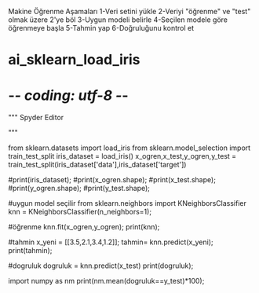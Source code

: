 Makine Öğrenme Aşamaları
1-Veri setini yükle
2-Veriyi "öğrenme" ve "test" olmak üzere 2'ye böl
3-Uygun modeli belirle
4-Seçilen modele göre öğrenmeye başla
5-Tahmin yap
6-Doğruluğunu kontrol et


# ai_sklearn_load_iris

# -*- coding: utf-8 -*-
"""
Spyder Editor

"""

from sklearn.datasets import load_iris 
from sklearn.model_selection import train_test_split 
iris_dataset = load_iris() 
x_ogren,x_test,y_ogren,y_test = train_test_split(iris_dataset['data'],iris_dataset['target']) 

 
#print(iris_dataset); 
#print(x_ogren.shape); 
#print(x_test.shape); 
#print(y_ogren.shape); 
#print(y_test.shape); 

#uygun model seçilir
from sklearn.neighbors import KNeighborsClassifier
knn = KNeighborsClassifier(n_neighbors=1);

#öğrenme
knn.fit(x_ogren,y_ogren);
print(knn);

#tahmin
x_yeni = [[3.5,2.1,3.4,1.2]];
tahmin= knn.predict(x_yeni);
print(tahmin);

#dogruluk
dogruluk = knn.predict(x_test)
print(dogruluk);

import numpy as nm
print(nm.mean(dogruluk==y_test)*100);
